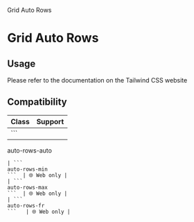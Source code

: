 Grid Auto Rows

# Grid Auto Rows

## Usage

Please refer to the documentation on the Tailwind CSS website

## Compatibility

| Class                  | Support     |
| ---------------------- | ----------- |
| ```
auto-rows-auto
``` | 🌐 Web only |
| ```
auto-rows-min
```  | 🌐 Web only |
| ```
auto-rows-max
```  | 🌐 Web only |
| ```
auto-rows-fr
```   | 🌐 Web only |
